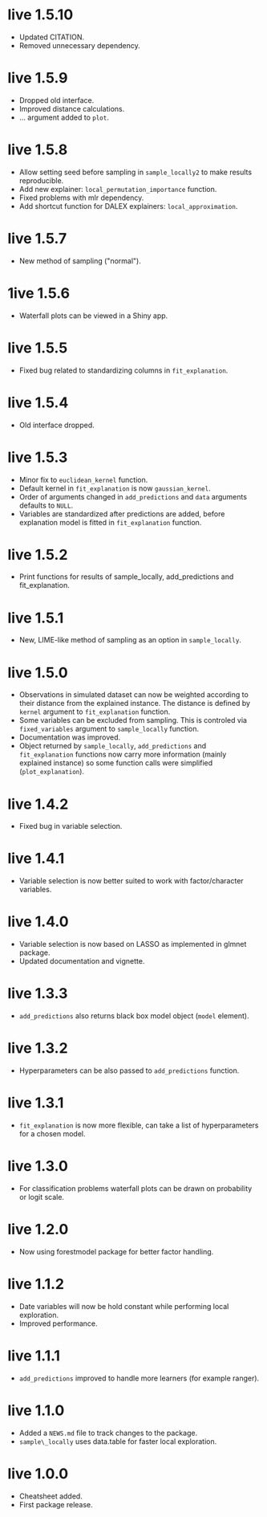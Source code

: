 # live 1.5.10

* Updated CITATION.
* Removed unnecessary dependency.

# live 1.5.9

* Dropped old interface.
* Improved distance calculations.
* ... argument added to `plot`.

# live 1.5.8

* Allow setting seed before sampling in `sample_locally2` to make results reproducible.
* Add new explainer: `local_permutation_importance` function.
* Fixed problems with mlr dependency.
* Add shortcut function for DALEX explainers: `local_approximation`.

# live 1.5.7

* New method of sampling ("normal").

# 1ive 1.5.6

* Waterfall plots can be viewed in a Shiny app.

# live 1.5.5

* Fixed bug related to standardizing columns in `fit_explanation`.

# live 1.5.4

* Old interface dropped.

# live 1.5.3

* Minor fix to `euclidean_kernel` function.
* Default kernel in `fit_explanation` is now `gaussian_kernel`.
* Order of arguments changed in `add_predictions` and `data` arguments defaults to `NULL`.
* Variables are standardized after predictions are added, before explanation model is fitted in `fit_explanation` function.

# live 1.5.2

* Print functions for results of sample_locally, add_predictions and fit_explanation.

# live 1.5.1

* New, LIME-like method of sampling as an option in `sample_locally`.

# live 1.5.0

* Observations in simulated dataset can now be weighted according to their distance from the explained instance. The distance is defined by `kernel` argument to `fit_explanation` function.
* Some variables can be excluded from sampling. This is controled via `fixed_variables` argument to `sample_locally` function.
* Documentation was improved.
* Object returned by `sample_locally`, `add_predictions` and `fit_explanation` functions now carry more information (mainly explained instance) so some function calls were simplified (`plot_explanation`).

# live 1.4.2

* Fixed bug in variable selection.

# live 1.4.1

* Variable selection is now better suited to work with factor/character variables.

# live 1.4.0

* Variable selection is now based on LASSO as implemented in glmnet package.
* Updated documentation and vignette.

# live 1.3.3

* `add_predictions` also returns black box model object (`model` element).


# live 1.3.2

* Hyperparameters can be also passed to `add_predictions` function.

# live 1.3.1

* `fit_explanation` is now more flexible, can take a list of hyperparameters for a chosen model.

# live 1.3.0

* For classification problems waterfall plots can be drawn on probability or logit scale.

# live 1.2.0

* Now using forestmodel package for better factor handling.

# live 1.1.2

* Date variables will now be hold constant while performing local exploration.
* Improved performance.

# live 1.1.1

* `add_predictions` improved to handle more learners (for example ranger).

# live 1.1.0

* Added a `NEWS.md` file to track changes to the package.
* `sample\_locally` uses data.table for faster local exploration.

# live 1.0.0

* Cheatsheet added.
* First package release.

